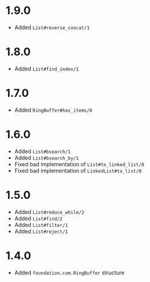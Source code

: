 # 1.9.0

* Added `List#reverse_concat/1`

# 1.8.0

* Added `List#find_index/1`

# 1.7.0

* Added `RingBuffer#has_items/0`

# 1.6.0

* Added `List#bsearch/1`
* Added `List#bsearch_by/1`
* Fixed bad implementation of `List#to_linked_list/0`
* Fixed bad implementation of `LinkedList#to_list/0`

# 1.5.0

* Added `List#reduce_while/2`
* Added `List#find/2`
* Added `List#filter/1`
* Added `List#reject/1`

# 1.4.0

* Added `foundation.com.RingBuffer` structure
